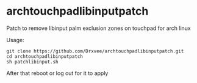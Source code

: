 # archtouchpadlibinputpatch
Patch to remove libinput palm exclusion zones on touchpad for arch linux

Usage:
```
git clone https://github.com/Drxvee/archtouchpadlibinputpatch.git
cd archtouchpadlibinputpatch
sh patchlibinput.sh
```

After that reboot or log out for it to apply
